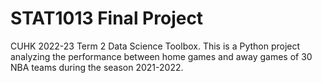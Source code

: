 #  STAT1013  Final Project
CUHK 2022-23 Term 2 Data Science Toolbox.
This is a Python project analyzing the performance between home games and away games of 30 NBA teams during the season 2021-2022.
